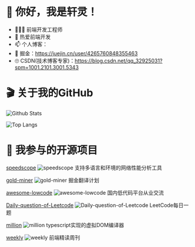 # 👋 你好，我是轩灵！

- 👨🏻‍💻 前端开发工程师
- 👻 热爱前端开发
- 📫 个人博客：
- 🤭 掘金：https://juejin.cn/user/4265760848355463
- 🙄 CSDN(技术博客专家)：https://blog.csdn.net/qq_32925031?spm=1001.2101.3001.5343


# 🎬 关于我的GitHub

![Github Stats](https://github-readme-stats.vercel.app/api?username=fltenwall&show_icons=true)

![Top Langs](https://github-readme-stats.vercel.app/api/top-langs/?username=fltenwall&layout=compact)


# 🤪 我参与的开源项目

[speedscope](http://github.com/jlfwong/speedscope) ![speedscope](https://img.shields.io/github/stars/jlfwong/speedscope?style=social) 支持多语言和环境的网络性能分析工具

[gold-miner](https://github.com/xitu/gold-miner) ![gold-miner](https://img.shields.io/github/stars/xitu/gold-miner?style=social) 掘金翻译计划

[awesome-lowcode](https://github.com/taowen/awesome-lowcode) ![awesome-lowcode](https://img.shields.io/github/stars/taowen/awesome-lowcode?style=social) 国内低代码平台从业交流

[Daily-question-of-Leetcode](https://github.com/HDU-Coder-X/Daily-question-of-Leetcode) ![Daily-question-of-Leetcode](https://img.shields.io/github/stars/HDU-Coder-X/Daily-question-of-Leetcode?style=social) LeetCode每日一题

[million](https://github.com/aidenybai/million) ![million](https://img.shields.io/github/stars/aidenybai/million?style=social) typescript实现的虚拟DOM编译器

[weekly](https://github.com/ascoders/weekly) ![weekly](https://img.shields.io/github/stars/ascoders/weekly?style=social) 前端精读周刊
